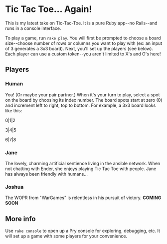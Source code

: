 # Tic Tac Toe... Again!

This is my latest take on Tic-Tac-Toe. It is a pure Ruby app--no Rails--and runs in a console interface.

To play a game, run `rake play`. You will first be prompted to choose a board size--choose number of rows or columns you want to play with (ex: an input of 3 generates a 3x3 board). Next, you'll set up the players (see below). Each player can use a custom token--you aren't limited to X's and O's here!

## Players

### Human
You! (Or maybe your pair partner.) When it's your turn to play, select a spot on the board by choosing its index number. The board spots start at zero (0) and increment left to right, top to bottom. For example, a 3x3 board looks like this:

0|1|2

3|4|5

6|7|8

### Jane
The lovely, charming artificial sentience living in the ansible network. When not chatting with Ender, she enjoys playing Tic Tac Toe with people. Jane has always been friendly with humans...

### Joshua
The WOPR from "WarGames" is relentless in his pursuit of victory. **COMING SOON**


## More info
Use `rake console` to open up a Pry console for exploring, debugging, etc. It will set up a game with some players for your convenience.
